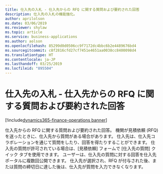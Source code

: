 ```yaml
---
title: 仕入先の入札 - 仕入先からの RFQ に関する質問および要約された回答
description: 仕入先の入札の機能強化。
author: aprilolson
ms.date: 03/06/2019
ms.reviewer: shylaw
ms.topic: article
ms.service: business-applications
ms.author: aolson
ms.openlocfilehash: 85299d0d0506cc9f7172dc4bbc6b2e4489676bd4
ms.sourcegitcommit: c8f2816cfd27cf7451e4651aa0038cc8400098d4
ms.translationtype: HT
ms.contentlocale: ja-JP
ms.lasthandoff: 03/25/2019
ms.locfileid: "895504"
---
```

# <a name="vendor-bidding--rfq-questions-from-vendors-and-summarized-responses"></a>仕入先の入札 - 仕入先からの RFQ に関する質問および要約された回答 
[!include[dynamics365-finance-operations banner](../includes/dynamics365-finance-operations.md)]


仕入先からの RFQ に関する質問および要約された回答。 機関が見積依頼 (RFQ) を送ったときに、仕入先から質問がある場合があります。 仕入先は、仕入先コラボレーションを通じて質問をしたり、回答を得たりすることができます。 仕入先の質問が許可されている場合は、[見積依頼] フォームで [仕入先の質問] クイック タブを使用できます。 ユーザーは、仕入先の質問に対する回答を仕入先ポータルに複数回公開できます。 仕入先が選択され、RFQ が付与された後、または質問の締切日に達した後は、仕入先が質問を入力できなくなります。
